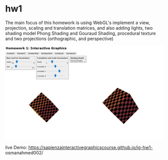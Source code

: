 # hw1
The main focus of this homework is using WebGL's implement a
view, projection, scaling and translation matrices, and also adding
lights, two shading model Phong Shading and Gouraud Shading,
procedural texture and two projections (orthographic, and
perspective)

<p align="center">
  <img src=" https://github.com/ahmed-jalalsd/Interactive-Graphics-Homework-1/blob/master/Screenshot_2019-07-30%20Homework%201%20WebGL.png"/>
</p>

live Demo:
https://sapienzainteractivegraphicscourse.github.io/ig-hw1-
osmanahmed002/
